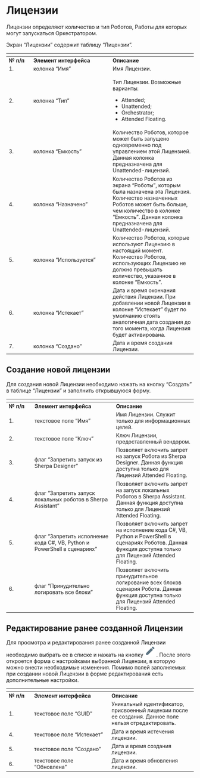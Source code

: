 # Лицензии

Лицензии определяют количество и тип Роботов, Работы для которых могут запускаться Оркестратором.

Экран “Лицензии” содержит таблицу “Лицензии”.

<table data-header-hidden><thead><tr><th width="52"></th><th width="199"></th><th></th></tr></thead><tbody><tr><td><strong>№ п/п</strong></td><td><strong>Элемент интерфейса</strong></td><td><strong>Описание</strong> </td></tr><tr><td>1.</td><td>колонка “Имя”</td><td>Имя Лицензии.</td></tr><tr><td>2.</td><td>колонка “Тип”</td><td><p>Тип Лицензии. Возможные варианты:</p><ul><li>Attended;</li><li>Unattended;</li><li>Orchestrator;</li><li>Attended Floating.</li></ul></td></tr><tr><td>3.</td><td>колонка “Емкость”</td><td>Количество Роботов, которое может быть запущено одновременно под управлением этой Лицензией. Данная колонка предназначена для Unattended-лицензий.</td></tr><tr><td>4.</td><td>колонка “Назначено”</td><td>Количество Роботов из экрана “Роботы”, которым была назначена эта Лицензия. Количество назначенных Роботов может быть больше, чем количество в колонке “Емкость”. Данная колонка предназначена для Unattended-лицензий.</td></tr><tr><td>5.</td><td>колонка “Используется”</td><td>Количество Роботов, которые используют Лицензию в настоящий момент. Количество Роботов, использующих Лицензию не должно превышать количество, указанное в колонке “Емкость”.</td></tr><tr><td>6.</td><td>колонка “Истекает”</td><td>Дата и время окончания действия Лицензии. При добавлении новой Лицензии в колонке “Истекает” будет по умолчанию стоять аналогичная дата создания до того момента, когда Лицензия будет активирована. </td></tr><tr><td>7.</td><td>колонка “Создано”</td><td>Дата и время создания Лицензии.</td></tr></tbody></table>

## Создание новой лицензии

Для создания новой Лицензии необходимо нажать на кнопку “Создать” в таблице “Лицензии” и заполнить открывшуюся форму.

<table data-header-hidden><thead><tr><th width="55"></th><th width="205"></th><th></th></tr></thead><tbody><tr><td><strong>№ п/п</strong></td><td><strong>Элемент интерфейса</strong></td><td><strong>Описание</strong> </td></tr><tr><td>1.</td><td>текстовое поле “Имя”</td><td>Имя Лицензии. Служит только для информационных целей.</td></tr><tr><td>2.</td><td>текстовое поле “Ключ”</td><td>Ключ Лицензии, предоставленный вендором.</td></tr><tr><td>3.</td><td>флаг “Запретить запуск из Sherpa Designer”</td><td>Позволяет включить запрет на запуск Робота из Sherpa Designer. Данная функция доступна только для Лицензий Attended Floating.</td></tr><tr><td>4.</td><td>флаг “Запретить запуск локальных роботов в Sherpa Assistant”</td><td>Позволяет включить запрет на запуск локальных Роботов  в Sherpa Assistant. Данная функция доступна только для Лицензий Attended Floating.</td></tr><tr><td>5.</td><td>флаг “Запретить исполнение кода C#, VB, Python и PowerShell в сценариях”</td><td>Позволяет включить запрет на исполнение кода C#, VB, Python и PowerShell в сценариях Роботов. Данная функция доступна только для Лицензий Attended Floating.</td></tr><tr><td>6.</td><td>флаг “Принудительно логировать все блоки”</td><td>Позволяет включить принудительное логирование всех блоков сценария Робота. Данная функция доступна только для Лицензий Attended Floating.</td></tr></tbody></table>

## **Редактирование ранее созданной Лицензии**

Для просмотра и редактирования ранее созданной Лицензии необходимо выбрать ее в списке и нажать на кнопку ![](<../../../.gitbook/assets/2025-03-19_21-36-15 (3).png>). После этого откроется форма с настройками выбранной Лицензии, в которую можно внести необходимые изменения. Помимо полей заполняемых при создании новой Лицензии в форме редактирования есть дополнительные настройки.&#x20;

<table data-header-hidden><thead><tr><th width="54"></th><th width="194"></th><th></th></tr></thead><tbody><tr><td><strong>№ п/п</strong></td><td><strong>Элемент интерфейса</strong></td><td><strong>Описание</strong> </td></tr><tr><td>1.</td><td>текстовое поле “GUID”</td><td>Уникальный идентификатор, присвоенный лицензии после ее создания. Данное поле нельзя отредактировать. </td></tr><tr><td>4.</td><td>текстовое поле “Истекает”</td><td>Дата и время истечения лицензии.</td></tr><tr><td>5.</td><td>текстовое поле “Создано”</td><td>Дата и время создания лицензии.</td></tr><tr><td>6.</td><td>текстовое поле “Обновлена”</td><td>Дата и время обновления лицензии.</td></tr></tbody></table>
